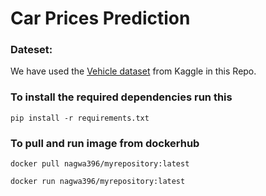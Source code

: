﻿# Car Prices Prediction

### Dateset:
 We have used the [Vehicle dataset](https://www.kaggle.com/code/mukundiyerw21/vehicle-price-prediction) from Kaggle in this Repo.

### To install the required dependencies run this 
`pip install -r requirements.txt`

### To pull and run image from dockerhub 
`docker pull nagwa396/myrepository:latest`

`docker run nagwa396/myrepository:latest`
